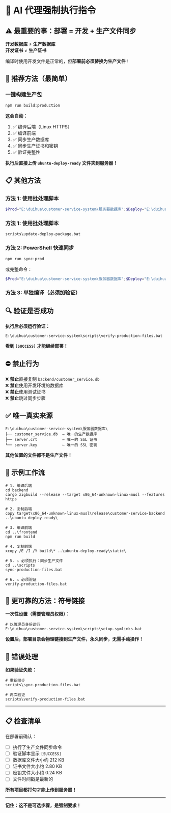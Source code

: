 # 🤖 AI 代理强制执行指令

## ⚠️ 最重要的事：部署 = 开发 + 生产文件同步

**开发数据库** ≠ **生产数据库**  
**开发证书** ≠ **生产证书**

编译时使用开发文件是正常的，但**部署前必须替换为生产文件**！

## 🚀 推荐方法（最简单）

### 一键构建生产包

```bash
npm run build:production
```

**这会自动：**
1. ✅ 编译后端（Linux HTTPS）
2. ✅ 编译前端
3. ✅ 同步生产数据库
4. ✅ 同步生产证书和密钥
5. ✅ 验证完整性

**执行后直接上传 `ubuntu-deploy-ready` 文件夹到服务器！**

## 📋 其他方法

### 方法 1: 使用批处理脚本

```powershell
$Prod="E:\duihua\customer-service-system\服务器数据库";$Deploy="E:\duihua\customer-service-system\ubuntu-deploy-ready";Copy-Item "$Prod\customer_service.db" "$Deploy\customer_service.db" -Force;Copy-Item "$Prod\server.crt" "$Deploy\certs\server.crt" -Force;Copy-Item "$Prod\server.key" "$Deploy\certs\server.key" -Force;Write-Host "Production files synced!" -ForegroundColor Green
```

### 方法 1: 使用批处理脚本

```batch
scripts\update-deploy-package.bat
```

### 方法 2: PowerShell 快速同步

```powershell
npm run sync:prod
```

或完整命令：

```powershell
$Prod="E:\duihua\customer-service-system\服务器数据库";$Deploy="E:\duihua\customer-service-system\ubuntu-deploy-ready";Copy-Item "$Prod\customer_service.db" "$Deploy\customer_service.db" -Force;Copy-Item "$Prod\server.crt" "$Deploy\certs\server.crt" -Force;Copy-Item "$Prod\server.key" "$Deploy\certs\server.key" -Force;Write-Host "Production files synced!" -ForegroundColor Green
```

### 方法 3: 单独编译（必须加验证）

## 🔍 验证是否成功

**执行后必须运行验证：**

```batch
E:\duihua\customer-service-system\scripts\verify-production-files.bat
```

**看到 `[SUCCESS]` 才能继续部署！**

## ⛔ 禁止行为

❌ **禁止**直接复制 `backend/customer_service.db`  
❌ **禁止**使用开发环境的数据库  
❌ **禁止**使用测试证书  
❌ **禁止**跳过同步步骤  

## ✅ 唯一真实来源

```
E:\duihua\customer-service-system\服务器数据库\
├── customer_service.db  ← 唯一的生产数据库
├── server.crt           ← 唯一的 SSL 证书
└── server.key           ← 唯一的 SSL 密钥
```

**其他位置的文件都不是生产文件！**

## 📝 示例工作流

```batch
# 1. 编译后端
cd backend
cargo zigbuild --release --target x86_64-unknown-linux-musl --features https

# 2. 复制后端
copy target\x86_64-unknown-linux-musl\release\customer-service-backend ..\ubuntu-deploy-ready\

# 3. 编译前端
cd ..\frontend
npm run build

# 4. 复制前端
xcopy /E /I /Y build\* ..\ubuntu-deploy-ready\static\

# 5. ⚠️ 必须执行：同步生产文件
cd ..\scripts
sync-production-files.bat

# 6. ⚠️ 必须验证
verify-production-files.bat
```

## 🔐 更可靠的方法：符号链接

**一次性设置（需要管理员权限）：**

```batch
# 以管理员身份运行
E:\duihua\customer-service-system\scripts\setup-symlinks.bat
```

**设置后，部署目录会物理链接到生产文件，永久同步，无需手动操作！**

## 🚨 错误处理

**如果验证失败：**

```batch
# 重新同步
scripts\sync-production-files.bat

# 再次验证
scripts\verify-production-files.bat
```

---

## 📋 检查清单

在部署前确认：

- [ ] 执行了生产文件同步命令
- [ ] 验证脚本显示 `[SUCCESS]`
- [ ] 数据库文件大小约 212 KB
- [ ] 证书文件大小约 2.80 KB
- [ ] 密钥文件大小约 0.24 KB
- [ ] 文件时间戳是最新的

**所有项目都打勾才能上传到服务器！**

---

**记住：这不是可选步骤，是强制要求！**
